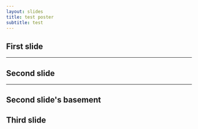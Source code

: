 ```yaml
---
layout: slides
title: test poster
subtitle: test
---
```


## First slide
---
## Second slide
___
Second slide's basement
---
## Third slide